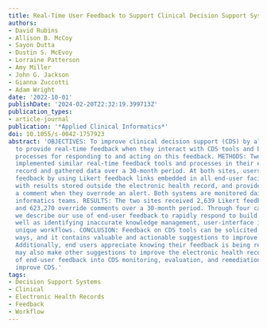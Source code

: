 ```yaml
---
title: Real-Time User Feedback to Support Clinical Decision Support System Improvement
authors:
- David Rubins
- Allison B. McCoy
- Sayon Dutta
- Dustin S. McEvoy
- Lorraine Patterson
- Amy Miller
- John G. Jackson
- Gianna Zuccotti
- Adam Wright
date: '2022-10-01'
publishDate: '2024-02-20T22:32:19.399713Z'
publication_types:
- article-journal
publication: '*Applied Clinical Informatics*'
doi: 10.1055/s-0042-1757923
abstract: 'OBJECTIVES: To improve clinical decision support (CDS) by allowing users
  to provide real-time feedback when they interact with CDS tools and by creating
  processes for responding to and acting on this feedback. METHODS: Two organizations
  implemented similar real-time feedback tools and processes in their electronic health
  record and gathered data over a 30-month period. At both sites, users could provide
  feedback by using Likert feedback links embedded in all end-user facing alerts,
  with results stored outside the electronic health record, and provide feedback as
  a comment when they overrode an alert. Both systems are monitored daily by clinical
  informatics teams. RESULTS: The two sites received 2,639 Likert feedback comments
  and 623,270 override comments over a 30-month period. Through four case studies,
  we describe our use of end-user feedback to rapidly respond to build errors, as
  well as identifying inaccurate knowledge management, user-interface issues, and
  unique workflows. CONCLUSION: Feedback on CDS tools can be solicited in multiple
  ways, and it contains valuable and actionable suggestions to improve CDS alerts.
  Additionally, end users appreciate knowing their feedback is being received and
  may also make other suggestions to improve the electronic health record. Incorporation
  of end-user feedback into CDS monitoring, evaluation, and remediation is a way to
  improve CDS.'
tags:
- Decision Support Systems
- Clinical
- Electronic Health Records
- Feedback
- Workflow
---
```

